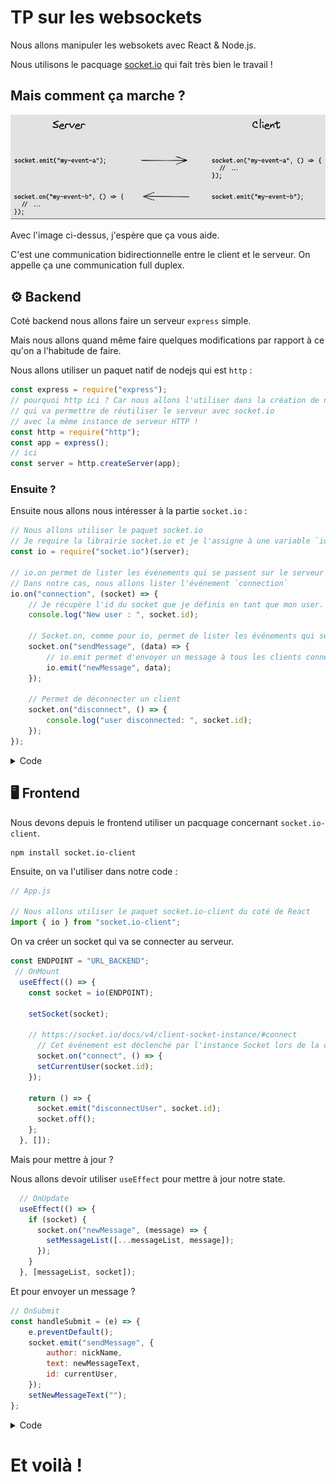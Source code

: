 # TP sur les websockets

Nous allons manipuler les websokets avec React & Node.js.

Nous utilisons le pacquage [socket.io](https://socket.io/) qui fait très bien le travail !

## Mais comment ça marche ?

![](./_doc/socketio.png)

Avec l'image ci-dessus, j'espère que ça vous aide.

C'est une communication bidirectionnelle entre le client et le serveur. On appelle ça une communication full duplex.

## ⚙️ Backend

Coté backend nous allons faire un serveur `express` simple.

Mais nous allons quand même faire quelques modifications par rapport à ce qu'on a l'habitude de faire.

Nous allons utiliser un paquet natif de nodejs qui est `http` :

```js
const express = require("express");
// pourquoi http ici ? Car nous allons l'utiliser dans la création de notre server
// qui va permettre de réutiliser le serveur avec socket.io 
// avec la même instance de serveur HTTP !
const http = require("http");
const app = express();
// ici
const server = http.createServer(app);
```

### Ensuite ?

Ensuite nous allons nous intéresser à la partie `socket.io` :

```js
// Nous allons utiliser le paquet socket.io
// Je require la librairie socket.io et je l'assigne à une variable `io`, celui-ci prendra mon serveur HTTP
const io = require("socket.io")(server);

// io.on permet de lister les événements qui se passent sur le serveur
// Dans notre cas, nous allons lister l'événement `connection`
io.on("connection", (socket) => {
    // Je récupère l'id du socket que je définis en tant que mon user.
    console.log("New user : ", socket.id);

    // Socket.on, comme pour io, permet de lister les événements qui se passent sur le client
    socket.on("sendMessage", (data) => {
        // io.emit permet d'envoyer un message à tous les clients connectés, en passant comme argument `data`
        io.emit("newMessage", data);
    });

    // Permet de déconnecter un client
    socket.on("disconnect", () => {
        console.log("user disconnected: ", socket.id);
    });
});

```

<details>
    <summary>Code</summary>

```js
const express = require("express");
const http = require("http");
// par anticipation, on installe les cors.
const cors = require("cors");

const app = express();
const server = http.createServer(app);

app.use(cors());

const io = require("socket.io")(server);
const port = 5050;

io.on("connection", (socket) => {
  console.log("New user : ", socket.id);

  socket.on("sendMessage", (data) => {
    io.emit("newMessage", data);
  });

  // disconnect
  socket.on("disconnect", () => {
    console.log("user disconnected: ", socket.id);
  });
});

server.listen(port, (err) => {
  if (err) {
    console.log(err);
  }
  console.log(`server is listening on port ${port}`);
});
```
</details>

## 🖥 Frontend

Nous devons depuis le frontend utiliser un pacquage concernant `socket.io-client`.

```shell
npm install socket.io-client
```

Ensuite, on va l'utiliser dans notre code :

```js
// App.js

// Nous allons utiliser le paquet socket.io-client du coté de React
import { io } from "socket.io-client";
```

On va créer un socket qui va se connecter au serveur.

```js
const ENDPOINT = "URL_BACKEND";
 // OnMount
  useEffect(() => {
    const socket = io(ENDPOINT);
    
    setSocket(socket);

    // https://socket.io/docs/v4/client-socket-instance/#connect
      // Cet événement est déclenché par l'instance Socket lors de la connexion et de la reconnexion.
      socket.on("connect", () => {
      setCurrentUser(socket.id);
    });

    return () => {
      socket.emit("disconnectUser", socket.id);
      socket.off();
    };
  }, []);
```

Mais pour mettre à jour ?

Nous allons devoir utiliser `useEffect` pour mettre à jour notre state.

```js
  // OnUpdate
  useEffect(() => {
    if (socket) {
      socket.on("newMessage", (message) => {
        setMessageList([...messageList, message]);
      });
    }
  }, [messageList, socket]);

```

Et pour envoyer un message ?

```js
// OnSubmit
const handleSubmit = (e) => {
    e.preventDefault();
    socket.emit("sendMessage", {
        author: nickName,
        text: newMessageText,
        id: currentUser,
    });
    setNewMessageText("");
};
```

<details>
    <summary>Code</summary>

```js
import React, { useEffect, useRef } from "react";
import { io } from "socket.io-client";
import "./App.css";

const App = () => {
  const [messageList, setMessageList] = React.useState([]);
  const [newMessageText, setNewMessageText] = React.useState("");
  const [nickName, setNickName] = React.useState("");
  const [socket, setSocket] = React.useState(null);
  const [currentUser, setCurrentUser] = React.useState(null);

  const ENDPOINT = "http://localhost:5050";

  // OnMount
  useEffect(() => {
    const socket = io(ENDPOINT);

    setSocket(socket);

    socket.on("connect", () => {
      setCurrentUser(socket.id);
    });

    return () => {
      socket.emit("disconnectUser", socket.id);
      socket.off();
    };
  }, []);

  // OnUpdate
  useEffect(() => {
    if (socket) {
      socket.on("newMessage", (message) => {
        setMessageList([...messageList, message]);
      });
    }
  }, [messageList, socket]);

  const handleSubmit = (e) => {
    e.preventDefault();
    socket.emit("sendMessage", {
      author: nickName,
      text: newMessageText,
      id: currentUser,
    });
    setNewMessageText("");
  };

  return (
    <div className="App">
      <h2>Messages</h2>

      <div className="container">
        {messageList.map((message, id) => {
          return (
            <p
              key={id}
              className={message.id === currentUser ? "my-message" : "message"}
            >
              <strong>{message.author}</strong>: {message.text}
            </p>
          );
        })}
      </div>
      <form onSubmit={handleSubmit}>
        <h2>New Message</h2>
        <input
          type="text"
          name="author"
          placeholder="Ton pseudo"
          value={nickName}
          required
          onChange={(e) => setNickName(e.target.value)}
        />
        <input
          type="text"
          name="messageContent"
          placeholder="Ton message"
          value={newMessageText}
          required
          onChange={(e) => setNewMessageText(e.target.value)}
        />
        <input type="submit" value="Envoyer" />
      </form>
    </div>
  );
};

export default App;
```

</details>


# Et voilà !
